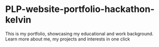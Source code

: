 # PLP-website-portfolio-hackathon-kelvin
This is my portfolio, showcasing my educational and work background.  Learn more about me, my projects and interests  in one click

